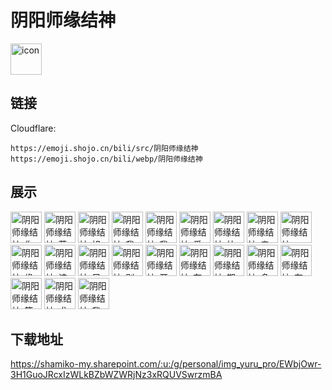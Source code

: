 # 阴阳师缘结神
<img src="https://emoji.shojo.cn/bili/src/阴阳师缘结神/icon.png" width="50" height="50" alt="icon">

## 链接
Cloudflare:
```
https://emoji.shojo.cn/bili/src/阴阳师缘结神
https://emoji.shojo.cn/bili/webp/阴阳师缘结神
```
## 展示
<img src="https://emoji.shojo.cn/bili/src/阴阳师缘结神/阴阳师缘结神-你高尚.png" width="50" height="50" alt="阴阳师缘结神-你高尚">
<img src="https://emoji.shojo.cn/bili/src/阴阳师缘结神/阴阳师缘结神-菜哭.png" width="50" height="50" alt="阴阳师缘结神-菜哭">
<img src="https://emoji.shojo.cn/bili/src/阴阳师缘结神/阴阳师缘结神-姐妹！.png" width="50" height="50" alt="阴阳师缘结神-姐妹！">
<img src="https://emoji.shojo.cn/bili/src/阴阳师缘结神/阴阳师缘结神-我身体好.png" width="50" height="50" alt="阴阳师缘结神-我身体好">
<img src="https://emoji.shojo.cn/bili/src/阴阳师缘结神/阴阳师缘结神-我磕到了.png" width="50" height="50" alt="阴阳师缘结神-我磕到了">
<img src="https://emoji.shojo.cn/bili/src/阴阳师缘结神/阴阳师缘结神-爱心发射.png" width="50" height="50" alt="阴阳师缘结神-爱心发射">
<img src="https://emoji.shojo.cn/bili/src/阴阳师缘结神/阴阳师缘结神-快去结婚.png" width="50" height="50" alt="阴阳师缘结神-快去结婚">
<img src="https://emoji.shojo.cn/bili/src/阴阳师缘结神/阴阳师缘结神-亲一个.png" width="50" height="50" alt="阴阳师缘结神-亲一个">
<img src="https://emoji.shojo.cn/bili/src/阴阳师缘结神/阴阳师缘结神-KWSL.png" width="50" height="50" alt="阴阳师缘结神-KWSL">
<img src="https://emoji.shojo.cn/bili/src/阴阳师缘结神/阴阳师缘结神-缘结神哒.png" width="50" height="50" alt="阴阳师缘结神-缘结神哒">
<img src="https://emoji.shojo.cn/bili/src/阴阳师缘结神/阴阳师缘结神-该结婚了.png" width="50" height="50" alt="阴阳师缘结神-该结婚了">
<img src="https://emoji.shojo.cn/bili/src/阴阳师缘结神/阴阳师缘结神-兄弟情？.png" width="50" height="50" alt="阴阳师缘结神-兄弟情？">
<img src="https://emoji.shojo.cn/bili/src/阴阳师缘结神/阴阳师缘结神-别骚了.png" width="50" height="50" alt="阴阳师缘结神-别骚了">
<img src="https://emoji.shojo.cn/bili/src/阴阳师缘结神/阴阳师缘结神-开心.png" width="50" height="50" alt="阴阳师缘结神-开心">
<img src="https://emoji.shojo.cn/bili/src/阴阳师缘结神/阴阳师缘结神-在一起.png" width="50" height="50" alt="阴阳师缘结神-在一起">
<img src="https://emoji.shojo.cn/bili/src/阴阳师缘结神/阴阳师缘结神-期待.png" width="50" height="50" alt="阴阳师缘结神-期待">
<img src="https://emoji.shojo.cn/bili/src/阴阳师缘结神/阴阳师缘结神-多喝热水.png" width="50" height="50" alt="阴阳师缘结神-多喝热水">
<img src="https://emoji.shojo.cn/bili/src/阴阳师缘结神/阴阳师缘结神-有粮不.png" width="50" height="50" alt="阴阳师缘结神-有粮不">
<img src="https://emoji.shojo.cn/bili/src/阴阳师缘结神/阴阳师缘结神-等粮中.png" width="50" height="50" alt="阴阳师缘结神-等粮中">
<img src="https://emoji.shojo.cn/bili/src/阴阳师缘结神/阴阳师缘结神-求你产粮.png" width="50" height="50" alt="阴阳师缘结神-求你产粮">
<img src="https://emoji.shojo.cn/bili/src/阴阳师缘结神/阴阳师缘结神-我不活啦.png" width="50" height="50" alt="阴阳师缘结神-我不活啦">

## 下载地址

https://shamiko-my.sharepoint.com/:u:/g/personal/img_yuru_pro/EWbjOwr-3H1GuoJRcxIzWLkBZbWZWRjNz3xRQUVSwrzmBA